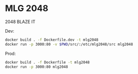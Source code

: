 MLG 2048
========

2048 BLAZE IT

Dev:
```sh
docker build . -f Dockerfile.dev -t mlg2048
docker run -p 3000:80 -v $PWD/src/:/etc/mlg2048/src mlg2048
```
Prod:
```sh
docker build . -f Dockerfile -t mlg2048
docker run -p 3000:80 mlg2048
```
